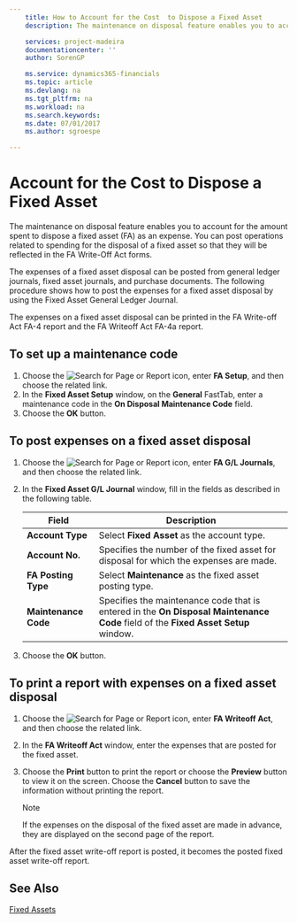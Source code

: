 ```yaml
---
    title: How to Account for the Cost  to Dispose a Fixed Asset
    description: The maintenance on disposal feature enables you to account for the amount spent to dispose a fixed asset (FA) as an expense. You can post operations related to spending for the disposal of a fixed asset so that they will be reflected in the FA Write-Off Act forms.

    services: project-madeira 
    documentationcenter: ''
    author: SorenGP

    ms.service: dynamics365-financials
    ms.topic: article
    ms.devlang: na
    ms.tgt_pltfrm: na
    ms.workload: na
    ms.search.keywords:
    ms.date: 07/01/2017
    ms.author: sgroespe

---
```

# Account for the Cost  to Dispose a Fixed Asset
The maintenance on disposal feature enables you to account for the amount spent to dispose a fixed asset (FA) as an expense. You can post operations related to spending for the disposal of a fixed asset so that they will be reflected in the FA Write-Off Act forms.  

The expenses of a fixed asset disposal can be posted from general ledger journals, fixed asset journals, and purchase documents. The following procedure shows how to post the expenses for a fixed asset disposal by using the Fixed Asset General Ledger Journal.  

The expenses on a fixed asset disposal can be printed in the FA Write-off Act FA-4 report and the FA Writeoff Act FA-4a report.  

## To set up a maintenance code  

1.  Choose the ![Search for Page or Report](../../media/ui-search/search_small.png "Search for Page or Report icon") icon, enter **FA Setup**, and then choose the related link.  
2.  In the **Fixed Asset Setup** window, on the **General** FastTab, enter a maintenance code in the **On Disposal Maintenance Code** field.  
3.  Choose the **OK** button.  

## To post expenses on a fixed asset disposal  

1.  Choose the ![Search for Page or Report](../../media/ui-search/search_small.png "Search for Page or Report icon") icon, enter **FA G/L Journals**, and then choose the related link.  
2.  In the **Fixed Asset G/L Journal** window, fill in the fields as described in the following table.  

    |Field|Description|  
    |---------------------------------|---------------------------------------|  
    |**Account Type**|Select **Fixed Asset** as the account type.|  
    |**Account No.**|Specifies the number of the fixed asset for disposal for which the expenses are made.|  
    |**FA Posting Type**|Select **Maintenance** as the fixed asset posting type.|  
    |**Maintenance Code**|Specifies the maintenance code that is entered in the **On Disposal Maintenance Code** field of the **Fixed Asset Setup** window.|  

3.  Choose the **OK** button.  

## To print a report with expenses on a fixed asset disposal  

1.  Choose the ![Search for Page or Report](../../media/ui-search/search_small.png "Search for Page or Report icon") icon, enter **FA Writeoff Act**, and then choose the related link.  
2.  In the **FA Writeoff Act** window, enter the expenses that are posted for the fixed asset.  
3.  Choose the **Print** button to print the report or choose the **Preview** button to view it on the screen. Choose the **Cancel** button to save the information without printing the report.  

    > [!NOTE]  
    >  If the expenses on the disposal of the fixed asset are made in advance, they are displayed on the second page of the report.  

After the fixed asset write-off report is posted, it becomes the posted fixed asset write-off report.  

## See Also  
[Fixed Assets](../../fa-manage.md)
